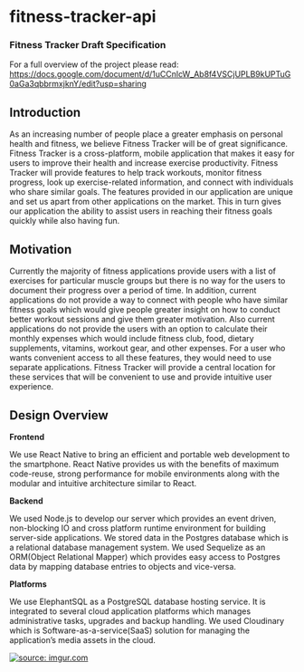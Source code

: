 # fitness-tracker-api

### Fitness Tracker Draft Specification 
For a full overview of the project please read: 
https://docs.google.com/document/d/1uCCnlcW_Ab8f4VSCjUPLB9kUPTuG0aGa3qbbrmxjknY/edit?usp=sharing



## Introduction

As an increasing number of people place a greater emphasis on personal health and fitness, we believe Fitness Tracker will be of great significance. Fitness Tracker is a cross-platform, mobile application that makes it easy for users to improve their health and increase exercise productivity. Fitness Tracker will provide features to help track workouts, monitor fitness progress, look up exercise-related information, and connect with individuals who share similar goals. The features provided in our application are unique and set us apart from other applications on the market. This in turn gives our application the ability to assist users in reaching their fitness goals quickly while also having fun.


## Motivation

Currently the majority of fitness applications provide users with a list of exercises for particular muscle groups but there is no way for the users to document their progress over a period of time. In addition, current applications do not provide a way to connect with people who have similar fitness goals which would give people greater insight on how to conduct better workout sessions and give them greater motivation. Also current applications do not provide the users with an option to calculate their monthly expenses which would include fitness club, food, dietary supplements, vitamins, workout gear, and other expenses. For a user who wants convenient access to all these features, they would need to use separate applications. Fitness Tracker will provide a central location for these services that will be convenient to use and provide intuitive user experience.


## Design Overview

**Frontend**

We use React Native to bring an efficient and portable web development to the smartphone. 
React Native provides us with the benefits of maximum code-reuse, strong performance for mobile environments along with the modular and intuitive architecture  similar to React.

**Backend**

We used Node.js to develop our server which provides an event driven, non-blocking IO and cross platform runtime environment for building server-side applications.
We stored data in the Postgres database which is a relational database management system.
We used Sequelize as an ORM(Object Relational Mapper) which provides easy access to Postgres data by mapping database entries to objects and vice-versa. 

**Platforms**

We use ElephantSQL as a PostgreSQL database hosting service. It is integrated to several cloud application platforms which manages administrative tasks, upgrades and backup handling.
We used Cloudinary which is Software-as-a-service(SaaS) solution for managing the application’s media assets in the cloud.







<a href="https://imgur.com/3ppVSbM"><img src="https://i.imgur.com/3ppVSbM.png" title="source: imgur.com" /></a>
